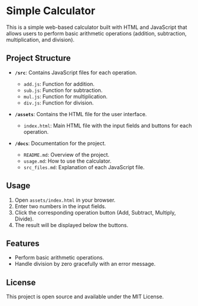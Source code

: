 # Simple Calculator

This is a simple web-based calculator built with HTML and JavaScript that allows users to perform basic arithmetic operations (addition, subtraction, multiplication, and division).

## Project Structure

- **`/src`**: Contains JavaScript files for each operation.
    - `add.js`: Function for addition.
    - `sub.js`: Function for subtraction.
    - `mul.js`: Function for multiplication.
    - `div.js`: Function for division.

- **`/assets`**: Contains the HTML file for the user interface.
    - `index.html`: Main HTML file with the input fields and buttons for each operation.

- **`/docs`**: Documentation for the project.
    - `README.md`: Overview of the project.
    - `usage.md`: How to use the calculator.
    - `src_files.md`: Explanation of each JavaScript file.

## Usage

1. Open `assets/index.html` in your browser.
2. Enter two numbers in the input fields.
3. Click the corresponding operation button (Add, Subtract, Multiply, Divide).
4. The result will be displayed below the buttons.

## Features

- Perform basic arithmetic operations.
- Handle division by zero gracefully with an error message.

## License

This project is open source and available under the MIT License.
